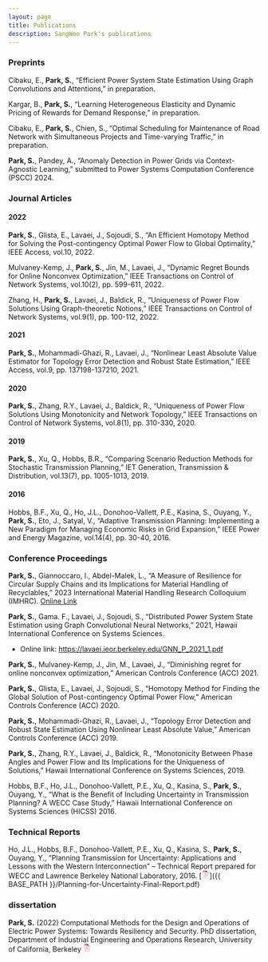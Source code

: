 ```yaml
---
layout: page
title: Publications
description: SangWoo Park's publications
---
```


<!-- <div class="navbar">
    <div class="navbar-inner">
        <ul class="nav">
            <li><a href="#book">book</a></li>
            <li><a href="#articles">articles</a></li>
            <li><a href="#editorials">editorials</a></li>
            <li><a href="#letters">letters</a></li>
            <li><a href="#chapters">chapters</a></li>
            <li><a href="#techreports">tech reports</a></li>
            <li><a href="#thesis">dissertation</a></li>
        </ul>
    </div>
</div> -->


<!-- ### <a name="book"></a>book

**Broman KW**, Sen &#346; (2009) A Guide to QTL Mapping with R/qtl.  Springer, New York
[![Online complements](icons16/html-icon.png)](https://rqtl.org/book)
[![Amazon](icons16/amazon-icon.png)](https://www.amazon.com/gp/product/0387921249?ie=UTF8&tag=7210-20)
[![Springer](icons16/springer-icon.png)](https://www.springer.com/us/book/9780387921242)
[![R/qtl](icons16/R-icon.png)](https://rqtl.org)
[![doi](icons16/doi-icon.png)](https://doi.org/10.1007/978-0-387-92125-9) -->

### <a name="preprints"></a>Preprints
Cibaku, E., **Park, S.**, “Efficient Power System State Estimation Using Graph Convolutions and Attentions,” in preparation.

Kargar, B., **Park, S.**, “Learning Heterogeneous Elasticity and Dynamic Pricing of Rewards for Demand Response,” in preparation.

Cibaku, E., **Park, S.**, Chien, S., “Optimal Scheduling for Maintenance of Road Network with Simultaneous Projects and Time-varying Traffic,” in preparation.

**Park, S.**, Pandey, A., “Anomaly Detection in Power Grids via Context-Agnostic Learning,” submitted to Power Systems Computation Conference (PSCC) 2024.


### <a name="articles"></a>Journal Articles

#### 2022

**Park, S.**, Glista, E., Lavaei, J., Sojoudi, S., “An Efficient Homotopy Method for Solving the Post-contingency Optimal 
Power Flow to Global Optimality,” IEEE Access, vol.10, 2022. 

Mulvaney-Kemp, J., **Park, S.**, Jin, M., Lavaei, J., “Dynamic Regret Bounds for Online Nonconvex Optimization,” 
IEEE Transactions on Control of Network Systems, vol.10(2), pp. 599-611, 2022.

Zhang, H., **Park, S.**, Lavaei, J., Baldick, R., “Uniqueness of Power Flow Solutions Using Graph-theoretic Notions,” 
IEEE Transactions on Control of Network Systems, vol.9(1), pp. 100-112, 2022.

#### 2021
**Park, S.**, Mohammadi-Ghazi, R., Lavaei, J., “Nonlinear Least Absolute Value Estimator for Topology Error Detection and Robust State Estimation,” 
IEEE Access, vol.9, pp. 137198-137210, 2021. 

#### 2020
**Park, S.**, Zhang, R.Y., Lavaei, J., Baldick, R., “Uniqueness of Power Flow Solutions Using Monotonicity and Network Topology,” 
IEEE Transactions on Control of Network Systems, vol.8(1), pp. 310-330, 2020. 

#### 2019
**Park, S.**, Xu, Q., Hobbs, B.R., “Comparing Scenario Reduction Methods for Stochastic Transmission Planning,” 
IET Generation, Transmission & Distribution, vol.13(7), pp. 1005-1013, 2019.

#### 2016
Hobbs, B.F., Xu, Q., Ho, J.L., Donohoo-Vallett, P.E., Kasina, S., Ouyang, Y., **Park, S.**, Eto, J., Satyal, V., “Adaptive Transmission Planning: Implementing a New Paradigm for Managing Economic Risks in Grid Expansion,” 
IEEE Power and Energy Magazine, vol.14(4), pp. 30-40, 2016.

### <a name="conference"></a>Conference Proceedings
**Park, S.**, Giannoccaro, I., Abdel-Malek, L., “A Measure of Resilience for Circular Supply Chains and its Implications for Material Handling of Recyclables,” 2023 International Material Handling Research Colloquium (IMHRC).
[Online Link](https://digitalcommons.georgiasouthern.edu/pmhr_2023/)

**Park, S.**, Gama. F., Lavaei, J., Sojoudi, S., “Distributed Power System State Estimation using Graph Convolutional Neural Networks,” 2021, Hawaii International Conference on Systems Sciences.
-	Online link: https://lavaei.ieor.berkeley.edu/GNN_P_2021_1.pdf 

**Park, S.**, Mulvaney-Kemp, J., Jin, M., Lavaei, J., “Diminishing regret for online nonconvex optimization,” American Controls Conference (ACC) 2021.

**Park, S.**, Glista, E., Lavaei, J., Sojoudi, S., “Homotopy Method for Finding the Global Solution of Post-contingency Optimal Power Flow,” American Controls Conference (ACC) 2020.

**Park, S.**, Mohammadi-Ghazi, R., Lavaei, J., “Topology Error Detection and Robust State Estimation Using Nonlinear Least Absolute Value,” American Controls Conference (ACC) 2019.

**Park, S.**, Zhang, R.Y., Lavaei, J., Baldick, R., “Monotonicity Between Phase Angles and Power Flow and Its Implications for the Uniqueness of Solutions,” Hawaii International Conference on Systems Sciences, 2019.

Hobbs, B.F., Ho, J.L., Donohoo-Vallett, P.E., Xu, Q., Kasina, S., **Park, S.**, Ouyang, Y., “What is the Benefit of Including Uncertainty in Transmission Planning? A WECC Case Study,” Hawaii International Conference on Systems Sciences (HICSS) 2016.


### <a name="techreports"></a>Technical Reports

Ho, J.L., Hobbs, B.F., Donohoo-Vallett, P.E., Xu, Q., Kasina, S., **Park, S.**, Ouyang, Y., 
“Planning Transmission for Uncertainty: Applications and Lessons with the Western Interconnection” 
– Technical Report prepared for WECC and Lawrence Berkeley National Laboratory, 2016.
[![pdf](icons16/pdf-icon.png)]({{ BASE_PATH }}/Planning-for-Uncertainty-Final-Report.pdf)<br/>


### <a name="thesis"></a>dissertation

**Park, S.** (2022) Computational Methods for the Design and Operations of Electric Power Systems: Towards Resiliency 
and Security.  PhD dissertation, Department of Industrial Engineering and Operations Research,
University of California, Berkeley
[![pdf](icons16/pdf-icon.png)](https://escholarship.org/uc/item/1m109050)

